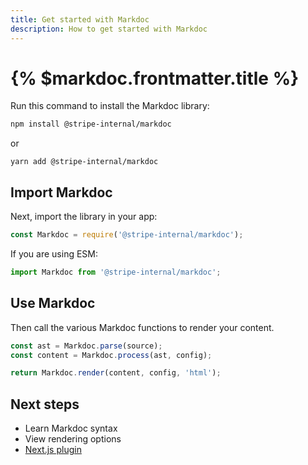 ```yaml
---
title: Get started with Markdoc
description: How to get started with Markdoc
---
```


# {% $markdoc.frontmatter.title %}

Run this command to install the Markdoc library:

```bash
npm install @stripe-internal/markdoc
```

or

```
yarn add @stripe-internal/markdoc
```

## Import Markdoc

Next, import the library in your app:

```js
const Markdoc = require('@stripe-internal/markdoc');
```

If you are using ESM:

```js
import Markdoc from '@stripe-internal/markdoc';
```

## Use Markdoc

Then call the various Markdoc functions to render your content.

```js
const ast = Markdoc.parse(source);
const content = Markdoc.process(ast, config);

return Markdoc.render(content, config, 'html');
```

## Next steps

- Learn Markdoc syntax
- View rendering options
- [Next.js plugin](/docs/nextjs)
